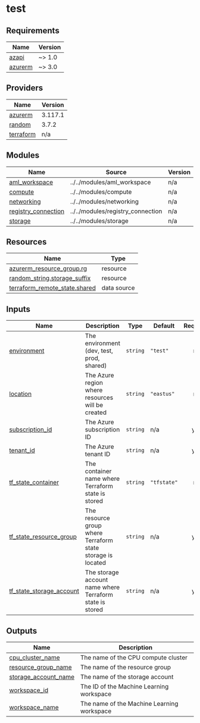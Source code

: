 # test

<!-- BEGINNING OF PRE-COMMIT-TERRAFORM DOCS HOOK -->
## Requirements

| Name | Version |
|------|---------|
| <a name="requirement_azapi"></a> [azapi](#requirement\_azapi) | ~> 1.0 |
| <a name="requirement_azurerm"></a> [azurerm](#requirement\_azurerm) | ~> 3.0 |

## Providers

| Name | Version |
|------|---------|
| <a name="provider_azurerm"></a> [azurerm](#provider\_azurerm) | 3.117.1 |
| <a name="provider_random"></a> [random](#provider\_random) | 3.7.2 |
| <a name="provider_terraform"></a> [terraform](#provider\_terraform) | n/a |

## Modules

| Name | Source | Version |
|------|--------|---------|
| <a name="module_aml_workspace"></a> [aml\_workspace](#module\_aml\_workspace) | ../../modules/aml_workspace | n/a |
| <a name="module_compute"></a> [compute](#module\_compute) | ../../modules/compute | n/a |
| <a name="module_networking"></a> [networking](#module\_networking) | ../../modules/networking | n/a |
| <a name="module_registry_connection"></a> [registry\_connection](#module\_registry\_connection) | ../../modules/registry_connection | n/a |
| <a name="module_storage"></a> [storage](#module\_storage) | ../../modules/storage | n/a |

## Resources

| Name | Type |
|------|------|
| [azurerm_resource_group.rg](https://registry.terraform.io/providers/hashicorp/azurerm/latest/docs/resources/resource_group) | resource |
| [random_string.storage_suffix](https://registry.terraform.io/providers/hashicorp/random/latest/docs/resources/string) | resource |
| [terraform_remote_state.shared](https://registry.terraform.io/providers/hashicorp/terraform/latest/docs/data-sources/remote_state) | data source |

## Inputs

| Name | Description | Type | Default | Required |
|------|-------------|------|---------|:--------:|
| <a name="input_environment"></a> [environment](#input\_environment) | The environment (dev, test, prod, shared) | `string` | `"test"` | no |
| <a name="input_location"></a> [location](#input\_location) | The Azure region where resources will be created | `string` | `"eastus"` | no |
| <a name="input_subscription_id"></a> [subscription\_id](#input\_subscription\_id) | The Azure subscription ID | `string` | n/a | yes |
| <a name="input_tenant_id"></a> [tenant\_id](#input\_tenant\_id) | The Azure tenant ID | `string` | n/a | yes |
| <a name="input_tf_state_container"></a> [tf\_state\_container](#input\_tf\_state\_container) | The container name where Terraform state is stored | `string` | `"tfstate"` | no |
| <a name="input_tf_state_resource_group"></a> [tf\_state\_resource\_group](#input\_tf\_state\_resource\_group) | The resource group where Terraform state storage is located | `string` | n/a | yes |
| <a name="input_tf_state_storage_account"></a> [tf\_state\_storage\_account](#input\_tf\_state\_storage\_account) | The storage account name where Terraform state is stored | `string` | n/a | yes |

## Outputs

| Name | Description |
|------|-------------|
| <a name="output_cpu_cluster_name"></a> [cpu\_cluster\_name](#output\_cpu\_cluster\_name) | The name of the CPU compute cluster |
| <a name="output_resource_group_name"></a> [resource\_group\_name](#output\_resource\_group\_name) | The name of the resource group |
| <a name="output_storage_account_name"></a> [storage\_account\_name](#output\_storage\_account\_name) | The name of the storage account |
| <a name="output_workspace_id"></a> [workspace\_id](#output\_workspace\_id) | The ID of the Machine Learning workspace |
| <a name="output_workspace_name"></a> [workspace\_name](#output\_workspace\_name) | The name of the Machine Learning workspace |
<!-- END OF PRE-COMMIT-TERRAFORM DOCS HOOK -->
